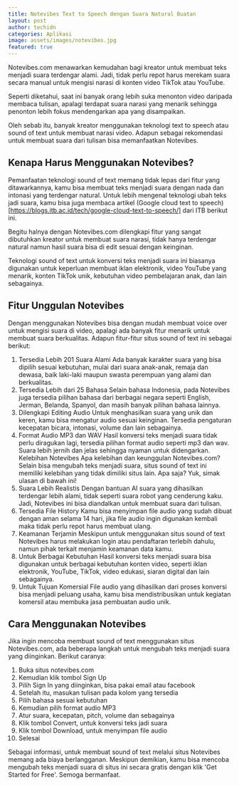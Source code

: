 ```yaml
---
title: Notevibes Text to Speech dengan Suara Natural Buatan
layout: post
author: techidn
categories: Aplikasi
image: assets/images/notevibes.jpg
featured: true
---
```


Notevibes.com menawarkan kemudahan bagi kreator untuk membuat teks menjadi suara terdengar alami. Jadi, tidak perlu repot harus merekam suara secara manual untuk mengisi narasi di konten video TikTok atau YouTube.

Seperti diketahui, saat ini banyak orang lebih suka menonton video daripada membaca tulisan, apalagi terdapat suara narasi yang menarik sehingga penonton lebih fokus mendengarkan apa yang disampaikan.

Oleh sebab itu, banyak kreator menggunakan teknologi text to speech atau sound of text untuk membuat narasi video. Adapun sebagai rekomendasi untuk membuat suara dari tulisan bisa memanfaatkan Notevibes.

## Kenapa Harus Menggunakan Notevibes?

Pemanfaatan teknologi sound of text memang tidak lepas dari fitur yang ditawarkannya, kamu bisa membuat teks menjadi suara dengan nada dan intonasi yang terdengar natural. Untuk lebih mengenal teknologi ubah teks jadi suara, kamu bisa juga membaca artikel (Google cloud text to speech)[https://blogs.itb.ac.id/tech/google-cloud-text-to-speech/] dari ITB berikut ini.

Begitu halnya dengan Notevibes.com dilengkapi fitur yang sangat dibutuhkan kreator untuk membuat suara narasi, tidak hanya terdengar natural namun hasil suara bisa di edit sesuai dengan keinginan.

Teknologi sound of text untuk konversi teks menjadi suara ini biasanya digunakan untuk keperluan membuat iklan elektronik, video YouTube yang menarik, konten TikTok unik, kebutuhan video pembelajaran anak, dan lain sebagainya.

## Fitur Unggulan Notevibes

Dengan menggunakan Notevibes bisa dengan mudah membuat voice over untuk mengisi suara di video, apalagi ada banyak fitur menarik untuk membuat suara berkualitas. Adapun fitur-fitur situs sound of text ini sebagai berikut:

1. Tersedia Lebih 201 Suara Alami
Ada banyak karakter suara yang bisa dipilih sesuai kebutuhan, mulai dari suara anak-anak, remaja dan dewasa, baik laki-laki maupun swasta perempuan yang alami dan berkualitas.
2. Tersedia Lebih dari 25 Bahasa
Selain bahasa Indonesia, pada Notevibes juga tersedia pilihan bahasa dari berbagai negara seperti English, Jerman, Belanda, Spanyol, dan masih banyak pilihan bahasa lainnya.
3. Dilengkapi Editing Audio
Untuk menghasilkan suara yang unik dan keren, kamu bisa mengatur audio sesuai keinginan. Tersedia pengaturan kecepatan bicara, intonasi, volume dan lain sebagainya.
4. Format Audio MP3 dan WAV
Hasil konversi teks menjadi suara tidak perlu diragukan lagi, tersedia pilihan format audio seperti mp3 dan wav. Suara lebih jernih dan jelas sehingga nyaman untuk didengarkan.
Kelebihan Notevibes
Apa kelebihan dan keunggulan Notevibes.com? Selain bisa mengubah teks menjadi suara, situs sound of text ini memiliki kelebihan yang tidak dimiliki situs lain. Apa saja? Yuk, simak ulasan di bawah ini!
1. Suara Lebih Realistis
Dengan bantuan AI suara yang dihasilkan terdengar lebih alami, tidak seperti suara robot yang cenderung kaku. Jadi, Notevibes ini bisa diandalkan untuk membuat suara dari tulisan.
2. Tersedia File History
Kamu bisa menyimpan file audio yang sudah dibuat dengan aman selama 14 hari, jika file audio ingin digunakan kembali maka tidak perlu repot harus membuat ulang.
3. Keamanan Terjamin
Meskipun untuk menggunakan situs sound of text Notevibes harus melakukan login atau pendaftaran terlebih dahulu, namun pihak terkait menjamin keamanan data kamu.
4. Untuk Berbagai Kebutuhan
Hasil konversi teks menjadi suara bisa digunakan untuk berbagai kebutuhan konten video, seperti iklan elektronik, YouTube, TikTok, video edukasi, siaran digital dan lain sebagainya.
5. Untuk Tujuan Komersial
File audio yang dihasilkan dari proses konversi bisa menjadi peluang usaha, kamu bisa mendistribusikan untuk kegiatan komersil atau membuka jasa pembuatan audio unik.

## Cara Menggunakan Notevibes

Jika ingin mencoba membuat sound of text menggunakan situs Notevibes.com, ada beberapa langkah untuk mengubah teks menjadi suara yang diinginkan. Berikut caranya:

1. Buka situs notevibes.com
2. Kemudian klik tombol Sign Up
3. Pilih Sign In yang diinginkan, bisa pakai email atau facebook
4. Setelah itu, masukan tulisan pada kolom yang tersedia
5. Pilih bahasa sesuai kebutuhan
6. Kemudian pilih format audio MP3
7. Atur suara, kecepatan, pitch, volume dan sebagainya
8. Klik tombol Convert, untuk konversi teks jadi suara
9. Klik tombol Download, untuk menyimpan file audio
10. Selesai

Sebagai informasi, untuk membuat sound of text melalui situs Notevibes memang ada biaya berlangganan. Meskipun demikian, kamu bisa mencoba mengubah teks menjadi suara di situs ini secara gratis dengan klik 'Get Started for Free'. Semoga bermanfaat.
